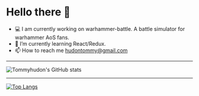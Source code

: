 # Hello there 👋

- 💻 I am currently working on warhammer-battle. A battle simulator for warhammer AoS fans.
- 🌱 I’m currently learning React/Redux. 
- 📫 How to reach me hudontommy@gmail.com

***

![Tommyhudon's GitHub stats](https://github-readme-stats.vercel.app/api?username=Tommyhud&count_private=true&show_icons=true&theme=radical)

***

[![Top Langs](https://github-readme-stats.vercel.app/api/top-langs/?username=Tommyhudon&layout=compact)](https://github.com/Tommyhudon/github-readme-stats)

<!---
Tommyhudon/Tommyhudon is a ✨ special ✨ repository because its `README.md` (this file) appears on your GitHub profile.
You can click the Preview link to take a look at your changes.
--->
